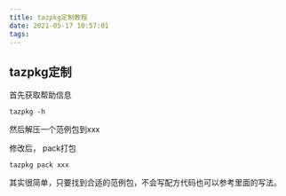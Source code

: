 ```yaml
---
title: tazpkg定制教程
date: 2021-05-17 10:57:01
tags:
---
```


## tazpkg定制

首先获取帮助信息
```
tazpkg -h
```
然后解压一个范例包到xxx

修改后， pack打包
```
tazpkg pack xxx
```

其实很简单，只要找到合适的范例包，不会写配方代码也可以参考里面的写法。
